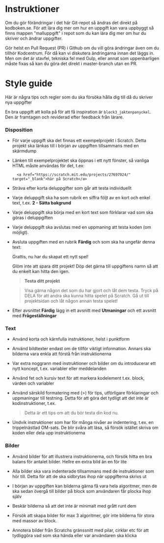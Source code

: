 
# Instruktioner

Om du gör förändringar i det här Git-repot så ändras det direkt på kodboken.se. För att lära dig mer om hur en uppgift kan vara uppbyggt så finns mappen "malluppgift" i repot som du kan lära dig mer om hur du skriver och ändrar uppgifter.

Gör helst en Pull Request (PR) i Github om du vill göra ändringar även om du tillhör Kodcentrum. För då kan vi diskutera ändringarna innan det läggs in. Men om det är stavfel, tekniska fel med Gulp, eller annat som uppenbarligen måste fixas så kan du göra det direkt i master-branch utan en PR.

# Style guide

Här är några tips och regler som du ska försöka hålla dig till då du skriver nya uppgifter

En bra uppgift att kolla på för att få inspiration är `block3_jaktenpanyckel`. Den är framtagen och reviderad efter feedback från lärare.


### Disposition

* För varje uppgift ska det finnas ett exempelprojekt i Scratch. Detta projekt ska länkas till i början av uppgiften tillsammans med en skärmdump

* Länken till exempelprojektet ska öppnas i ett nytt fönster, så vanliga HTML måste användas för det, t.ex:

        <a href="https://scratch.mit.edu/projects/27697024/" target="_blank">här på Scratch</a>

* Sträva efter korta deluppgifter som går att testa individuellt

* Varje deluppgift ska ha som rubrik en siffra följt av en kort och enkel text, t.ex. **2 - Sätta bakgrund**

* Varje deluppgift ska börja med en kort text som förklarar vad som ska göras i deluppgiften

* Varje deluppgift ska avslutas med en uppmaning att testa koden (om möjligt).

* Avsluta uppgiften med en rubrik **Färdig** och som ska ha ungefär denna text:

    Grattis, nu har du skapat ett nytt spel!

    Glöm inte att spara ditt projekt! Döp det gärna till uppgiftens namn så att du enkelt kan hitta den igen.

    > **Testa ditt projekt**

    > Visa gärna någon det som du har gjort och låt dem testa. Tryck på DELA för att andra ska kunna hitta spelet på Scratch. Gå ut till projektsidan och låt någon annan testa spelet!


* Efter avsnittet **Färdig** lägg in ett avsnitt med **Utmaningar** och ett avsnitt med **Frågeställningar**

### Text

* Använd korta och kärnfulla instruktioner, helst i punktform

* Använd bildtexter endast om de tillför viktigt information. Annars ska bilderna vara enkla att förstå från instruktionerna

* Var extra noggrann med instruktioner och bilder om du introducerar ett nytt koncept, t.ex. variabler eller meddelanden

* Använd fet och kursiv text för att markera kodelement t.ex. block, värden och variabler

* Använd särskild formatering med (>) för tips, utförligare förklaringar och uppmaningar till testning. Detta för att göra det tydligt att det inte är kodinstruktioner, t.ex.

    > Detta är ett tips om att du bör testa din kod nu.

* Undvik instruktioner som har för många nivåer av indentering, t.ex. en trippelnästlad OM-sats. De blir svåra att läsa, så försök istället skriva om koden eller dela upp instruktionerna


### Bilder

* Använd bilder för att illustrera instruktionerna, och försök hitta en bra balans för antalet bilder. Hellre en extra bild än en för lite

* Alla bilder ska vara indenterade tillsammans med de instruktioner som hör till. Detta för att de ska sidbrytas ihop när uppgifterna skrivs ut

* I början av uppgiften kan bilderna gärna få vara hela algoritmer, men de ska sedan övergå till bilder på block som användaren får plocka ihop själv

* Beskär bilderna så att det inte är minimalt med grått runt dem

* Försök att skapa bilder för max 3 algoritmer, gör inte bilderna för stora med massor av block.

* Annotera bilder från Scratchs gränssnitt med pilar, cirklar etc för att tydliggöra vad som ska hända eller var användaren ska klicka
